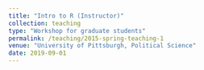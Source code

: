 ```yaml
---
title: "Intro to R (Instructor)"
collection: teaching
type: "Workshop for graduate students"
permalink: /teaching/2015-spring-teaching-1
venue: "University of Pittsburgh, Political Science"
date: 2019-09-01
---
```



